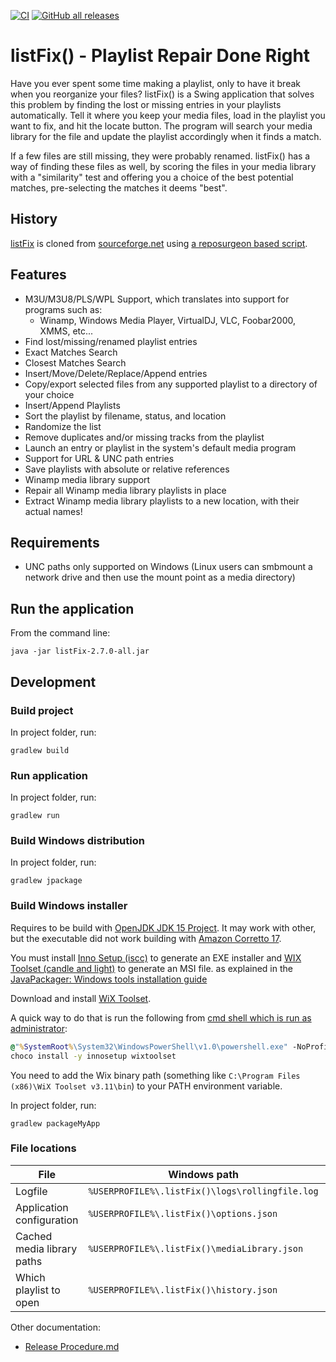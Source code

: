 [![CI](https://github.com/Borewit/listFix/actions/workflows/ci.yml/badge.svg)](https://github.com/Borewit/listFix/actions/workflows/ci.yml)
[![GitHub all releases](https://img.shields.io/github/downloads/Borewit/listfix/total)](https://github.com/Borewit/listFix/releases)

# listFix() - Playlist Repair Done Right
Have you ever spent some time making a playlist, only to have it break when you reorganize your files? listFix() is a Swing application that solves this problem by finding the lost or missing entries in your playlists automatically.  Tell it where you keep your media files, load in the playlist you want to fix, and hit the locate button.  The program will search your media library for the file and update the playlist accordingly when it finds a match.

If a few files are still missing, they were probably renamed.  listFix() has a way of finding these files as well, by scoring the files in your media library with a "similarity" test and offering you a choice of the best potential matches, pre-selecting the matches it deems "best".

## History

[listFix](https://github.com/Borewit/listFix) is cloned from [sourceforge.net](http://listfix.sourceforge.net/) using [a reposurgeon based script](https://github.com/Borewit/migrate-listFx).

## Features
* M3U/M3U8/PLS/WPL Support, which translates into support for programs such as:
  * Winamp, Windows Media Player, VirtualDJ, VLC, Foobar2000, XMMS, etc...
* Find lost/missing/renamed playlist entries
* Exact Matches Search
* Closest Matches Search
* Insert/Move/Delete/Replace/Append entries
* Copy/export selected files from any supported playlist to a directory of your choice
* Insert/Append Playlists
* Sort the playlist by filename, status, and location
* Randomize the list
* Remove duplicates and/or missing tracks from the playlist
* Launch an entry or playlist in the system's default media program
* Support for URL & UNC path entries
* Save playlists with absolute or relative references
* Winamp media library support
* Repair all Winamp media library playlists in place
* Extract Winamp media library playlists to a new location, with their actual names!

## Requirements
* UNC paths only supported on Windows (Linux users can smbmount a network drive and then use the mount point as a media directory)

## Run the application

From the command line:
```shell
java -jar listFix-2.7.0-all.jar
```

## Development

### Build project
In project folder, run:
```shell
gradlew build
```

### Run application
In project folder, run:
```shell
gradlew run
```

### Build Windows distribution
In project folder, run:
```shell
gradlew jpackage
```

### Build Windows installer

Requires to be build with [OpenJDK JDK 15 Project](https://jdk.java.net/java-se-ri/15).
It may work with other, but the executable did not work building with [Amazon Corretto 17](https://docs.aws.amazon.com/corretto/latest/corretto-17-ug/downloads-list.html).

You must install [Inno Setup (iscc)](https://jrsoftware.org/isinfo.php) to generate an EXE installer and
[WIX Toolset (candle and light)](https://wixtoolset.org/) to generate an MSI file.
as explained in the [JavaPackager: Windows tools installation guide](https://github.com/fvarrui/JavaPackager/blob/master/docs/windows-tools-guide.md)

Download and install [WiX Toolset](https://github.com/wixtoolset/wix3).

A quick way to do that is run the following from [cmd shell which is run as administrator](https://www.howtogeek.com/194041/how-to-open-the-command-prompt-as-administrator-in-windows-8.1/):

```cmd
@"%SystemRoot%\System32\WindowsPowerShell\v1.0\powershell.exe" -NoProfile -InputFormat None -ExecutionPolicy Bypass -Command "iex ((New-Object System.Net.WebClient).DownloadString('https://community.chocolatey.org/install.ps1'))" && SET "PATH=%PATH%;%ALLUSERSPROFILE%\chocolatey\bin"
choco install -y innosetup wixtoolset
```

You need to add the Wix binary path (something like `C:\Program Files (x86)\WiX Toolset v3.11\bin`) to your PATH environment variable.

In project folder, run:
```shell
gradlew packageMyApp
```

### File locations

| File                       | Windows path                                    | Linux path                              |
|----------------------------|-------------------------------------------------|-----------------------------------------|
| Logfile                    | `%USERPROFILE%\.listFix()\logs\rollingfile.log` | `$HOME/.listFix()/logs/rollingfile.log` |
| Application configuration  | `%USERPROFILE%\.listFix()\options.json`         | `$HOME/.listFix()/options.json`         |
| Cached media library paths | `%USERPROFILE%\.listFix()\mediaLibrary.json`    | `$HOME/.listFix()/mediaLibrary.json`    |
| Which playlist to open     | `%USERPROFILE%\.listFix()\history.json `        | `$HOME/.listFix()/history.json`         |


Other documentation:
- [Release Procedure.md](doc%2FRelease%20Procedure.md)